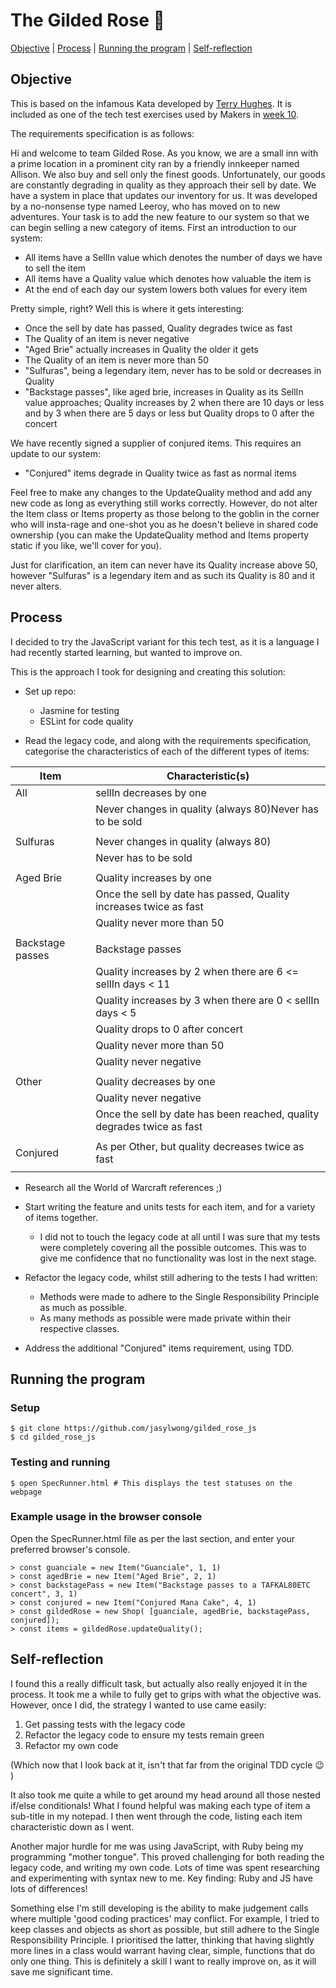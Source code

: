 # The Gilded Rose 🌹 

[Objective](#Objective) | [Process](#process) | [Running the program](#running_the_program) | [Self-reflection](#self_reflection)

## Objective

This is based on the infamous Kata developed by [Terry Hughes](http://iamnotmyself.com/2011/02/13/refactor-this-the-gilded-rose-kata/).
It is included as one of the tech test exercises used by Makers in [week 10](https://github.com/makersacademy/course/tree/master/individual_challenges).

The requirements specification is as follows: 

Hi and welcome to team Gilded Rose. As you know, we are a small inn with a prime location in a
prominent city ran by a friendly innkeeper named Allison. We also buy and sell only the finest goods.
Unfortunately, our goods are constantly degrading in quality as they approach their sell by date. We
have a system in place that updates our inventory for us. It was developed by a no-nonsense type named
Leeroy, who has moved on to new adventures. Your task is to add the new feature to our system so that
we can begin selling a new category of items. First an introduction to our system:

- All items have a SellIn value which denotes the number of days we have to sell the item
- All items have a Quality value which denotes how valuable the item is
- At the end of each day our system lowers both values for every item

Pretty simple, right? Well this is where it gets interesting:

- Once the sell by date has passed, Quality degrades twice as fast
- The Quality of an item is never negative
- "Aged Brie" actually increases in Quality the older it gets
- The Quality of an item is never more than 50
- "Sulfuras", being a legendary item, never has to be sold or decreases in Quality
- "Backstage passes", like aged brie, increases in Quality as its SellIn value approaches;
	Quality increases by 2 when there are 10 days or less and by 3 when there are 5 days or less but
	Quality drops to 0 after the concert

We have recently signed a supplier of conjured items. This requires an update to our system:

- "Conjured" items degrade in Quality twice as fast as normal items

Feel free to make any changes to the UpdateQuality method and add any new code as long as everything
still works correctly. However, do not alter the Item class or Items property as those belong to the
goblin in the corner who will insta-rage and one-shot you as he doesn't believe in shared code
ownership (you can make the UpdateQuality method and Items property static if you like, we'll cover
for you).

Just for clarification, an item can never have its Quality increase above 50, however "Sulfuras" is a
legendary item and as such its Quality is 80 and it never alters.

## Process

I decided to try the JavaScript variant for this tech test, as it is a language I had recently started learning,
but wanted to improve on.

This is the approach I took for designing and creating this solution:

- Set up repo:
  	- Jasmine for testing
	- ESLint for code quality

- Read the legacy code, and along with the requirements specification, categorise the
characteristics of each of the different types of items:

| Item  | Characteristic(s) |
| ------------- | ------------- |
| All  | sellIn decreases by one  |
|  | Never changes in quality (always 80)Never has to be sold |
| | |
| Sulfuras | Never changes in quality (always 80) |
|  | Never has to be sold |
| | |
| Aged Brie | Quality increases by one|
| | Once the sell by date has passed, Quality increases twice as fast |
| | Quality never more than 50 |
| | |
| Backstage passes | Backstage passes | Quality increases by 1 when there are 11 <= sellIn days
| | Quality increases by 2 when there are 6 <= sellIn days < 11
| | Quality increases by 3 when there are 0 < sellIn days < 5
| | Quality drops to 0 after concert
| | Quality never more than 50
| | Quality never negative|
| | |
| Other | Quality decreases by one |
| | Quality never negative |
| | Once the sell by date has been reached, quality degrades twice as fast |
| | |
| Conjured| As per Other, but quality decreases twice as fast |
| | |

- Research all the World of Warcraft references ;)

- Start writing the feature and units tests for each item, and for a variety of items together.
	- I did not to touch the legacy code at all until I was sure
	that my tests were completely covering all the possible outcomes. This was to give me
	confidence that no functionality was lost in the next stage.

- Refactor the legacy code, whilst still adhering to the tests I had written:
    - Methods were made to adhere to the Single Responsibility Principle as much as possible.
  - As many methods as possible were made private within their respective classes.

- Address the additional "Conjured" items requirement, using TDD.

## <a name="running_the_program">Running the program</a>

### Setup
```
$ git clone https://github.com/jasylwong/gilded_rose_js
$ cd gilded_rose_js
```

### Testing and running
```
$ open SpecRunner.html # This displays the test statuses on the webpage
```

### Example usage in the browser console

Open the SpecRunner.html file as per the last section, and enter your preferred browser's console.

```
> const guanciale = new Item("Guanciale", 1, 1) 
> const agedBrie = new Item("Aged Brie", 2, 1) 
> const backstagePass = new Item("Backstage passes to a TAFKAL80ETC concert", 3, 1) 
> const conjured = new Item("Conjured Mana Cake", 4, 1) 
> const gildedRose = new Shop( [guanciale, agedBrie, backstagePass, conjured]);
> const items = gildedRose.updateQuality();
```

## <a name="self_reflection">Self-reflection</a>

I found this a really difficult task, but actually also really enjoyed it in the process. 
It took me a while to fully get to grips with what the objective was. However, once I did, the strategy
I wanted to use came easily: 
1. Get passing tests with the legacy code
2. Refactor the legacy code to ensure my tests remain green
3. Refactor my own code

(Which now that I look back at it, isn't that far from the original TDD cycle 😉 )

It also took me quite a while to get around my head around all those nested if/else conditionals!
What I found helpful was making each type of item a sub-title in my notepad. I then went through the code, listing each item characteristic down as I went.

Another major hurdle for me was using JavaScript, with Ruby being my programming "mother tongue".
This proved challenging for both reading the legacy code, and writing my own code. Lots of time was
spent researching and experimenting with syntax new to me. Key finding: Ruby and JS have lots of differences!

Something else I'm still developing is the ability to make judgement calls where multiple 'good coding practices'
may conflict. For example, I tried to keep classes and objects as short as possible, but still adhere to
the Single Responsibility Principle. I prioritised the latter, thinking that having slightly more lines in a class would warrant having clear, simple, functions that do only one thing. This is definitely
a skill I want to really improve on, as it will save me significant time.

